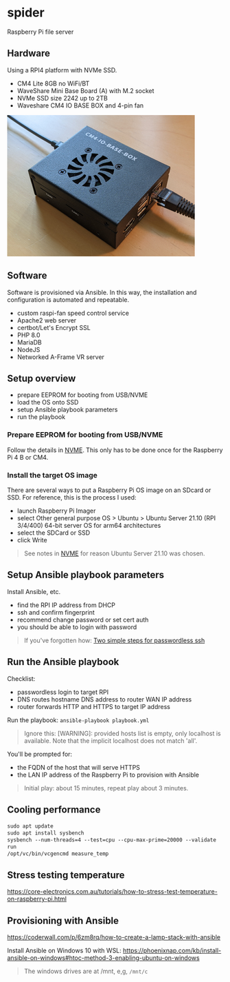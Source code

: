 # spider
Raspberry Pi file server

## Hardware
Using a RPI4 platform with NVMe SSD.

- CM4 Lite 8GB no WiFi/BT
- WaveShare Mini Base Board (A) with M.2 socket
- NVMe SSD size 2242 up to 2TB
- Waveshare CM4 IO BASE BOX and 4-pin fan

![Raspberry Pi Server](case.png)

## Software
Software is provisioned via Ansible.
In this way, the installation and configuration is automated and repeatable.

- custom raspi-fan speed control service
- Apache2 web server
- certbot/Let's Encrypt SSL
- PHP 8.0
- MariaDB
- NodeJS
- Networked A-Frame VR server

## Setup overview
- prepare EEPROM for booting from USB/NVME
- load the OS onto SSD
- setup Ansible playbook parameters
- run the playbook

### Prepare EEPROM for booting from USB/NVME
Follow the details in [NVME](NVME.md).
This only has to be done once for the Raspberry Pi 4 B or CM4.

### Install the target OS image
There are several ways to put a Raspberry Pi OS image on an SDcard or SSD.
For reference, this is the process I used:
- launch Raspberry Pi Imager
- select Other general purpose OS > Ubuntu > Ubuntu Server 21.10 (RPI 3/4/400) 64-bit server OS for arm64 architectures
- select the SDCard or SSD
- click Write

> See notes in [NVME](NVME.md) for reason Ubuntu Server 21.10 was chosen.

## Setup Ansible playbook parameters
Install Ansible, etc.
- find the RPI IP address from DHCP
- ssh and confirm fingerprint
- recommend change password or set cert auth
- you should be able to login with password

> If you've forgotten how: [Two simple steps for passwordless ssh](https://www.linuxbabe.com/linux-server/setup-passwordless-ssh-login)

## Run the Ansible playbook
Checklist:
- passwordless login to target RPI
- DNS routes hostname DNS address to router WAN IP address
- router forwards HTTP and HTTPS to target IP address

Run the playbook:
``ansible-playbook playbook.yml``

> Ignore this: [WARNING]: provided hosts list is empty, only localhost is available.
> Note that the implicit localhost does not match 'all'.

You'll be prompted for:
- the FQDN of the host that will serve HTTPS
- the LAN IP address of the Raspberry Pi to provision with Ansible

> Initial play: about 15 minutes, repeat play about 3 minutes.

## Cooling performance
```
sudo apt update
sudo apt install sysbench
sysbench --num-threads=4 --test=cpu --cpu-max-prime=20000 --validate run
/opt/vc/bin/vcgencmd measure_temp
```

## Stress testing temperature
https://core-electronics.com.au/tutorials/how-to-stress-test-temperature-on-raspberry-pi.html

## Provisioning with Ansible
https://coderwall.com/p/6zm8rq/how-to-create-a-lamp-stack-with-ansible

Install Ansible on Windows 10 with WSL: https://phoenixnap.com/kb/install-ansible-on-windows#htoc-method-3-enabling-ubuntu-on-windows

> The windows drives are at /mnt, e,g, ``/mnt/c``

